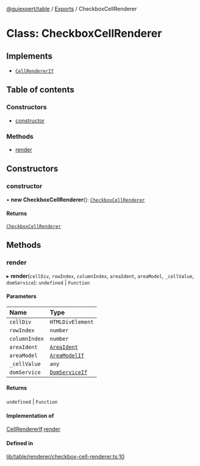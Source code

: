 [@guiexpert/table](../README.md) / [Exports](../modules.md) / CheckboxCellRenderer

# Class: CheckboxCellRenderer

## Implements

- [`CellRendererIf`](../interfaces/CellRendererIf.md)

## Table of contents

### Constructors

- [constructor](CheckboxCellRenderer.md#constructor)

### Methods

- [render](CheckboxCellRenderer.md#render)

## Constructors

### constructor

• **new CheckboxCellRenderer**(): [`CheckboxCellRenderer`](CheckboxCellRenderer.md)

#### Returns

[`CheckboxCellRenderer`](CheckboxCellRenderer.md)

## Methods

### render

▸ **render**(`cellDiv`, `rowIndex`, `columnIndex`, `areaIdent`, `areaModel`, `_cellValue`, `domService`): `undefined` \| `Function`

#### Parameters

| Name | Type |
| :------ | :------ |
| `cellDiv` | `HTMLDivElement` |
| `rowIndex` | `number` |
| `columnIndex` | `number` |
| `areaIdent` | [`AreaIdent`](../modules.md#areaident) |
| `areaModel` | [`AreaModelIf`](../interfaces/AreaModelIf.md) |
| `_cellValue` | `any` |
| `domService` | [`DomServiceIf`](../interfaces/DomServiceIf.md) |

#### Returns

`undefined` \| `Function`

#### Implementation of

[CellRendererIf](../interfaces/CellRendererIf.md).[render](../interfaces/CellRendererIf.md#render)

#### Defined in

[lib/table/renderer/checkbox-cell-renderer.ts:10](https://github.com/guiexperttable/ge-table/blob/65d38fc/libs/table/src/lib/table/renderer/checkbox-cell-renderer.ts#L10)
